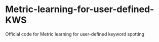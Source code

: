 # Metric-learning-for-user-defined-KWS
Official code for Metric learning for user-defined keyword spotting
